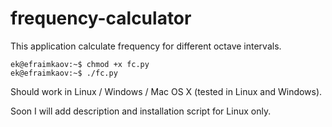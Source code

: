 # frequency-calculator
This application calculate frequency for different octave intervals.

```
ek@efraimkaov:~$ chmod +x fc.py
ek@efraimkaov:~$ ./fc.py
```

Should work in Linux / Windows / Mac OS X (tested in Linux and Windows).

Soon I will add description and installation script for Linux only.
